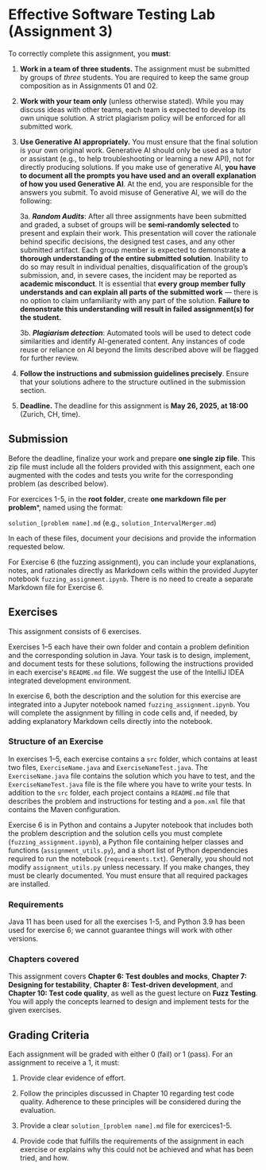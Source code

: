 # Effective Software Testing Lab (Assignment 3)

To correctly complete this assignment, you **must**:

1. **Work in a team of three students.** The assignment must be submitted by groups of *three* students. You are required to keep the same group composition as in Assignments 01 and 02.

2. **Work with your team only** (unless otherwise stated). While you may discuss ideas with other teams, each team is expected to develop its own unique solution. A strict plagiarism policy will be enforced for all submitted work.

3. **Use Generative AI appropriately.** You must ensure that the final solution is your own original work. Generative AI should only be used as a tutor or assistant (e.g., to help troubleshooting or learning a new API), not for directly producing solutions. If you make use of generative AI, **you have to document all the prompts you have used and an overall explanation of how you used Generative AI**. At the end, you are responsible for the answers you submit. To avoid misuse of Generative AI, we will do the following:

   3a. **_Random Audits_**: After all three assignments have been submitted and graded, a subset of groups will be **semi-randomly selected** to present and explain their work. This presentation will cover the rationale behind specific decisions, the designed test cases, and any other submitted artifact. Each group member is expected to demonstrate **a thorough understanding of the entire submitted solution**. Inability to do so may result in individual penalties, disqualification of the group’s submission, and, in severe cases, the incident may be reported as **academic misconduct**. It is essential that **every group member fully understands and can explain all parts of the submitted work** — there is no option to claim unfamiliarity with any part of the solution. **Failure to demonstrate this understanding will result in failed assignment(s) for the student.**

   3b. **_Plagiarism detection_**: Automated tools will be used to detect code similarities and identify AI-generated content. Any instances of code reuse or reliance on AI beyond the limits described above will be flagged for further review.

4. **Follow the instructions and submission guidelines precisely**. Ensure that your solutions adhere to the structure outlined in the submission section.

5. **Deadline.** The deadline for this assignment is **May 26, 2025, at 18:00** (Zurich, CH, time).


## Submission

Before the deadline, finalize your work and prepare **one single zip file**. This zip file must include all the folders provided with this assignment, each one augmented with the codes and tests you write for the corresponding problem (as described below).

For exercices 1-5, in the **root folder**, create **one markdown file per problem***, named using the format:

`solution_[problem name].md` (e.g., `solution_IntervalMerger.md`)

In each of these files, document your decisions and provide the information requested below.

For Exercise 6 (the fuzzing assignment), you can include your explanations, notes, and rationales directly as Markdown cells within the provided Jupyter notebook `fuzzing_assignment.ipynb`. There is no need to create a separate Markdown file for Exercise 6.

## Exercises
This assignment consists of 6 exercises. 

Exercises 1–5 each have their own folder and contain a problem definition and the corresponding solution in Java. Your task is to design, implement, and document tests for these solutions, following the instructions provided in each exercise's `README.md` file. We suggest the use of the IntelliJ IDEA integrated development environment.

In exercise 6, both the description and the solution for this exercise are integrated into a Jupyter notebook named `fuzzing_assignment.ipynb`.
You will complete the assignment by filling in code cells and, if needed, by adding explanatory Markdown cells directly into the notebook.


### Structure of an Exercise

In exercises 1–5, each exercise contains a `src` folder, which contains at least two files,
`ExerciseName.java` and `ExerciseNameTest.java`. The `ExerciseName.java` file contains the solution which you have to test, and the `ExerciseNameTest.java` file is the file where you have to write your tests.  In addition to the `src` folder, each project contains a `README.md` file that describes the problem and instructions for testing and a `pom.xml` file that contains the Maven configuration. 

Exercise 6 is in Python and contains a Jupyter notebook that includes both the problem description and the solution cells you must complete (`fuzzing_assignment.ipynb`), a Python file containing helper classes and functions (`assignment_utils.py`), and a short list of Python dependencies required to run the notebook (`requirements.txt`). Generally, you should not modify `assignment_utils.py` unless necessary. If you make changes, they must be clearly documented. You must ensure that all required packages are installed. 

### Requirements
Java 11 has been used for all the exercises 1-5, and Python 3.9 has been used for exercise 6; we cannot guarantee things will work with other versions. 


### Chapters covered
This assignment covers **Chapter 6: Test doubles and mocks**, **Chapter 7: Designing for testability**, **Chapter 8: Test-driven development**, and **Chapter 10: Test code quality**, as well as the guest lecture on **Fuzz Testing**. You will apply the concepts learned to design and implement tests for the given exercises.


## Grading Criteria
Each assignment will be graded with either 0 (fail) or 1 (pass). For an assignment to receive a 1, it must:

1. Provide clear evidence of effort.

2. Follow the principles discussed in Chapter 10 regarding test code quality. Adherence to these principles will be considered during the evaluation.

3. Provide a clear `solution_[problem name].md` file for exercices1-5.

4. Provide code that fulfills the requirements of the assignment in each exercise or explains why this could not be achieved and what has been tried, and how.

